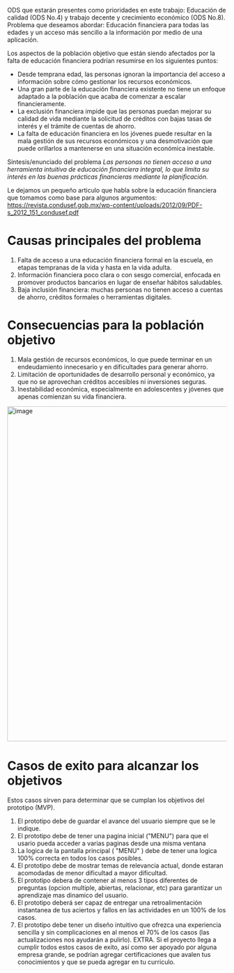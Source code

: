 ODS que estarán presentes como prioridades en este trabajo: Educación de calidad (ODS No.4) y trabajo decente y crecimiento económico (ODS No.8).
Problema que deseamos abordar: Educación financiera para todas las edades y un acceso más sencillo a la información por medio de una aplicación.

Los aspectos de la población objetivo que están siendo afectados por la falta de educación financiera podrían resumirse en los siguientes puntos:

- Desde temprana edad, las personas ignoran la importancia del acceso a información sobre cómo gestionar los recursos económicos.
- Una gran parte de la educación financiera existente no tiene un enfoque adaptado a la población que acaba de comenzar a escalar financieramente.
- La exclusión financiera impide que las personas puedan mejorar su calidad de vida mediante la solicitud de créditos con bajas tasas de interés y el trámite de cuentas de ahorro.
- La falta de educación financiera en los jóvenes puede resultar en la mala gestión de sus recursos económicos y una desmotivación que puede orillarlos a mantenerse en una situación económica inestable. 

Sintesis/enunciado del problema
*Las personas no tienen acceso a una herramienta intuitiva de educación financiera integral, lo que limita su interés en las buenas prácticas financieras mediante la planificación.*

Le dejamos un pequeño articulo que habla sobre la educación financiera que tomamos como base para algunos argumentos: https://revista.condusef.gob.mx/wp-content/uploads/2012/09/PDF-s_2012_151_condusef.pdf 

# Causas principales del problema
1. Falta de acceso a una educación financiera formal en la escuela, en etapas tempranas de la vida y hasta en la vida adulta.
2. Información financiera poco clara o con sesgo comercial, enfocada en promover productos bancarios en lugar de enseñar hábitos saludables.
3. Baja inclusión financiera: muchas personas no tienen acceso a cuentas de ahorro, créditos formales o herramientas digitales.

# Consecuencias para la población objetivo
1. Mala gestión de recursos económicos, lo que puede terminar en un endeudamiento innecesario y en dificultades para generar ahorro.
2. Limitación de oportunidades de desarrollo personal y económico, ya que no se aprovechan créditos accesibles ni inversiones seguras.
3. Inestabilidad económica, especialmente en adolescentes y jóvenes que apenas comienzan su vida financiera.

<img width="1024" height="768" alt="image" src="https://github.com/user-attachments/assets/865b3f49-2191-4133-910d-c14f698c7351" />

# Casos de exito para alcanzar los objetivos

Estos casos sirven para determinar que se cumplan los objetivos del prototipo (MVP).

1. El prototipo debe de guardar el avance del usuario siempre que se le indique.
2. El prototipo debe de tener una pagina inicial ("MENU") para que el usario pueda acceder a varias paginas desde una misma ventana
3. La logica de la pantalla principal ( "MENU" ) debe de tener una logica 100% correcta en todos los casos posibles.
4. El prototipo debe de mostrar temas de relevancia actual, donde estaran acomodadas de menor dificultad a mayor dificultad.
5. El prototipo debera de contener al menos 3 tipos diferentes de preguntas (opcion multiple, abiertas, relacionar, etc) para garantizar un aprendizaje mas dinamico del usuario.
6. El prototipo deberá ser capaz de entregar una retroalimentación instantanea de tus aciertos y fallos en las actividades en un 100% de los casos.
7. El prototipo debe tener un diseño intuitivo que ofrezca una experiencia sencilla y sin complicaciones en al menos el 70% de los casos (las actualizaciones nos ayudarán a pulirlo).
EXTRA. Si el proyecto llega a cumplir todos estos casos de exito, así como ser apoyado por alguna empresa grande, se podrían agregar certificaciones que avalen tus conocimientos y que se pueda agregar en tu curriculo.
